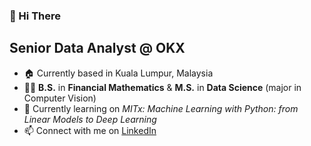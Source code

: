 ### 👋 Hi There 

## Senior Data Analyst @ OKX

- 🏠 Currently based in Kuala Lumpur, Malaysia
- 👨‍🎓 **B.S.** in **Financial Mathematics** & **M.S.** in **Data Science** (major in Computer Vision)
- 📑 Currently learning on _MITx: Machine Learning with Python: from Linear Models to Deep Learning_
- 📫 Connect with me on [LinkedIn](https://www.linkedin.com/in/lim-kim-hoong-0757591ba/)
